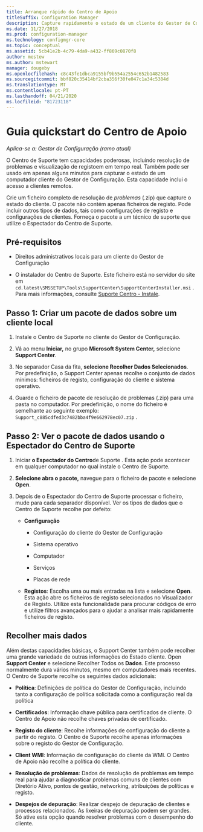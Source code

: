 ```yaml
---
title: Arranque rápido do Centro de Apoio
titleSuffix: Configuration Manager
description: Capture rapidamente o estado de um cliente do Gestor de Configuração para resolução de problemas.
ms.date: 11/27/2018
ms.prod: configuration-manager
ms.technology: configmgr-core
ms.topic: conceptual
ms.assetid: 5cb41e2b-4c79-4da9-a432-ff869c0870f8
author: mestew
ms.author: mstewart
manager: dougeby
ms.openlocfilehash: c8c43fe1dbca9155bf9b554a2554c652b1482583
ms.sourcegitcommit: bbf820c35414bf2cba356f30fe047c1a34c5384d
ms.translationtype: MT
ms.contentlocale: pt-PT
ms.lasthandoff: 04/21/2020
ms.locfileid: "81723118"
---
```

# <a name="support-center-quickstart-guide"></a>Guia quickstart do Centro de Apoio

*Aplica-se a: Gestor de Configuração (ramo atual)*

O Centro de Suporte tem capacidades poderosas, incluindo resolução de problemas e visualização de registoem em tempo real. Também pode ser usado em apenas alguns minutos para capturar o estado de um computador cliente do Gestor de Configuração. Esta capacidade inclui o acesso a clientes remotos.

Crie um ficheiro completo de resolução de *problemas* (.zip) que capture o estado do cliente. O pacote não contém apenas ficheiros de registo. Pode incluir outros tipos de dados, tais como configurações de registo e configurações de clientes. Forneça o pacote a um técnico de suporte que utilize o Espectador do Centro de Suporte.



## <a name="prerequisites"></a>Pré-requisitos

- Direitos administrativos locais para um cliente do Gestor de Configuração  

- O instalador do Centro de Suporte. Este ficheiro está no servidor do site em `cd.latest\SMSSETUP\Tools\SupportCenter\SupportCenterInstaller.msi` . Para mais informações, consulte [Suporte Centro - Instale](support-center.md#install).  



## <a name="step-1-create-a-data-bundle-on-a-local-client"></a>Passo 1: Criar um pacote de dados sobre um cliente local

1.  Instale o Centro de Suporte no cliente do Gestor de Configuração.  

2.  Vá ao menu **Iniciar,** no grupo **Microsoft System Center,** selecione **Support Center**.  

3.  No separador Casa da fita, **selecione Recolher Dados Selecionados**. Por predefinição, o Support Center apenas recolhe o conjunto de dados mínimos: ficheiros de registo, configuração do cliente e sistema operativo.  

4.  Guarde o ficheiro de pacote de resolução de problemas (.zip) para uma pasta no computador. Por predefinição, o nome do ficheiro é semelhante ao seguinte exemplo: `Support_c885cdfed3c7482bba4f9e662978ec07.zip` .  



## <a name="step-2-view-the-data-bundle-using-support-center-viewer"></a>Passo 2: Ver o pacote de dados usando o Espectador do Centro de Suporte

1.  Iniciar **o Espectador do Centro**de Suporte . Esta ação pode acontecer em qualquer computador no qual instale o Centro de Suporte.  

2.  **Selecione abra o pacote,** navegue para o ficheiro de pacote e selecione **Open**.  

3.  Depois de o Espectador do Centro de Suporte processar o ficheiro, mude para cada separador disponível. Ver os tipos de dados que o Centro de Suporte recolhe por defeito:  

    - **Configuração**  

        - Configuração do cliente do Gestor de Configuração  

        - Sistema operativo  

        - Computador  

        - Serviços  

        - Placas de rede  

    - **Registos**: Escolha uma ou mais entradas na lista e selecione **Open**. Esta ação abre os ficheiros de registo selecionados no Visualizador de Registo. Utilize esta funcionalidade para procurar códigos de erro e utilize filtros avançados para o ajudar a analisar mais rapidamente ficheiros de registo.  



## <a name="collect-more-data"></a>Recolher mais dados

Além destas capacidades básicas, o Support Center também pode recolher uma grande variedade de outras informações do Estado cliente. Open **Support Center** e selecione Recolher Todos os **Dados**. Este processo normalmente dura vários minutos, mesmo em computadores mais recentes. O Centro de Suporte recolhe os seguintes dados adicionais:

- **Política**: Definições de política do Gestor de Configuração, incluindo tanto a configuração de política solicitada como a configuração real da política  

- **Certificados**: Informação chave pública para certificados de cliente. O Centro de Apoio não recolhe chaves privadas de certificado.  

- **Registo do cliente**: Recolhe informações de configuração do cliente a partir do registo. O Centro de Suporte recolhe apenas informações sobre o registo do Gestor de Configuração.  

- **Client WMI**: Informação de configuração do cliente da WMI. O Centro de Apoio não recolhe a política do cliente.  

- **Resolução de problemas**: Dados de resolução de problemas em tempo real para ajudar a diagnosticar problemas comuns de clientes com Diretório Ativo, pontos de gestão, networking, atribuições de políticas e registo.  

- **Despejos de depuração**: Realizar despejo de depuração de clientes e processos relacionados. As lixeiras de depuração podem ser grandes. Só ative esta opção quando resolver problemas com o desempenho do cliente.  

